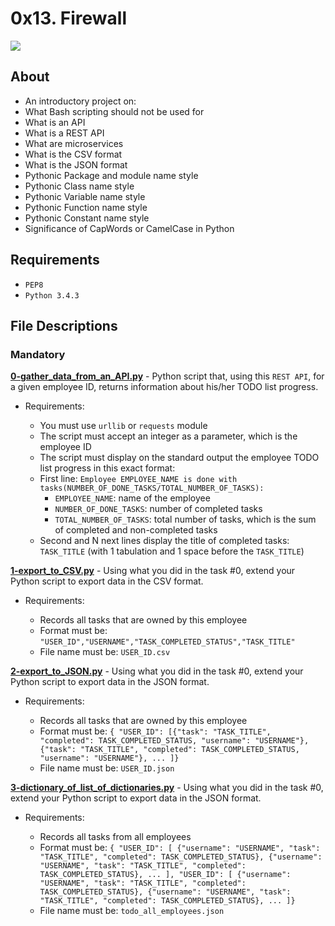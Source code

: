 # 0x13. Firewall
<img src="https://www.cloudmanagementinsider.com/wp-content/uploads/2020/06/cloud-APIs.png">

## About
* An introductory project on:
* What Bash scripting should not be used for
* What is an API
* What is a REST API
* What are microservices
* What is the CSV format
* What is the JSON format
* Pythonic Package and module name style
* Pythonic Class name style
* Pythonic Variable name style
* Pythonic Function name style
* Pythonic Constant name style
* Significance of CapWords or CamelCase in Python

## Requirements
* `PEP8`
* `Python 3.4.3`

## File Descriptions
### Mandatory
**[0-gather_data_from_an_API.py](0-gather_data_from_an_API.py)** - Python script that, using this `REST API`, for a given employee ID, returns information about his/her TODO list progress.
* Requirements:

    * You must use `urllib` or `requests` module
    * The script must accept an integer as a parameter, which is the employee ID
    * The script must display on the standard output the employee TODO list progress in this exact format:
    * First line: `Employee EMPLOYEE_NAME is done with tasks(NUMBER_OF_DONE_TASKS/TOTAL_NUMBER_OF_TASKS):`
        * `EMPLOYEE_NAME`: name of the employee
        * `NUMBER_OF_DONE_TASKS`: number of completed tasks
        * `TOTAL_NUMBER_OF_TASKS`: total number of tasks, which is the sum of completed and non-completed tasks
    * Second and N next lines display the title of completed tasks: `TASK_TITLE` (with 1 tabulation and 1 space before the `TASK_TITLE`)

**[1-export_to_CSV.py](1-export_to_CSV.py)** - Using what you did in the task #0, extend your Python script to export data in the CSV format.
* Requirements:

    * Records all tasks that are owned by this employee
    * Format must be: `"USER_ID","USERNAME","TASK_COMPLETED_STATUS","TASK_TITLE"`
    * File name must be: `USER_ID.csv`

**[2-export_to_JSON.py](2-export_to_JSON.py)** - Using what you did in the task #0, extend your Python script to export data in the JSON format.
* Requirements:

    * Records all tasks that are owned by this employee
    * Format must be: `{ "USER_ID": [{"task": "TASK_TITLE", "completed": TASK_COMPLETED_STATUS, "username": "USERNAME"}, {"task": "TASK_TITLE", "completed": TASK_COMPLETED_STATUS, "username": "USERNAME"}, ... ]}`
    * File name must be: `USER_ID.json`

**[3-dictionary_of_list_of_dictionaries.py](3-dictionary_of_list_of_dictionaries.py)** - Using what you did in the task #0, extend your Python script to export data in the JSON format.
* Requirements:

    * Records all tasks from all employees
    * Format must be: `{ "USER_ID": [ {"username": "USERNAME", "task": "TASK_TITLE", "completed": TASK_COMPLETED_STATUS}, {"username": "USERNAME", "task": "TASK_TITLE", "completed": TASK_COMPLETED_STATUS}, ... ], "USER_ID": [ {"username": "USERNAME", "task": "TASK_TITLE", "completed": TASK_COMPLETED_STATUS}, {"username": "USERNAME", "task": "TASK_TITLE", "completed": TASK_COMPLETED_STATUS}, ... ]}`
    * File name must be: `todo_all_employees.json`
